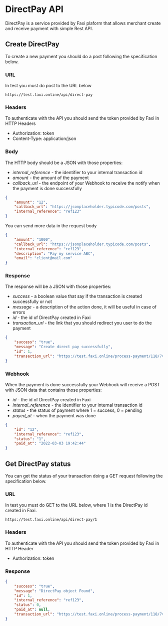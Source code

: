 # DirectPay API
DirectPay is a service provided by Faxi plaform that allows merchant
create and receive payment with simple Rest API.

## Create DirectPay
To create a new payment you should do a post following the specification below.

### URL
In test you must do post to the URL below
```
https://test.faxi.online/api/direct-pay
```

### Headers
To authenticate with the API you should send
the token provided by Faxi in HTTP Headers
- Authorization: token
- Content-Type: application/json

### Body
The HTTP body should be a JSON with those properties:
- *internal_reference* - the identifier to your internal transaction id
- *amount* - the amount of the payment
- *callback_url* - the endpoint of your Webhook to receive the notify
when the payment is done successfully
```json
{
	"amount": "12",
	"callback_url": "https://jsonplaceholder.typicode.com/posts",
	"internal_reference": "ref123"
}
```
You can send more data in the request body
```json
{
    "amount": "1000",
    "callback_url": "https://jsonplaceholder.typicode.com/posts",
    "internal_reference": "ref123",
    "description": "Pay my service ABC",
    "email": "client@mail.com"
}
```

### Response
The response will be a JSON with those properties:
- *success* - a boolean value that say if the transaction is created successfully or not
- *message* - a description of the action done, it will be useful in case of errors
- *id* - the id of DirectPay created in Faxi
- *transaction_url* - the link that you should redirect you user to do the payment
```json
{
    "success": "true",
    "message": "Create direct pay successfully",
    "id": 1,
    "transaction_url": "https://test.faxi.online/process-payment/118/7vG9KH3ZA8ENQT01"
}
```

### Webhook
When the payment is done successfully your Webhook
will receive a POST with JSON data that contains those properties:
- *id* - the id of DirectPay created in Faxi
- *internal_reference* - the identifier to your internal transaction id
- *status* - the status of payment where 1 = success, 0 = pending
- *payed_at* - when the payment was done
```json
{
	"id": "12",
	"internal_reference": "ref123",
	"status": "1",
	"paid_at": "2022-03-03 19:42:44"
}
```

## Get DirectPay status
You can get the status of your transaction doing a GET request following the specification below.

### URL
In test you must do GET to the URL below,
where 1 is the DirectPay id created in Faxi.
```
https://test.faxi.online/api/direct-pay/1
```

### Headers
To authenticate with the API you should send
the token provided by Faxi in HTTP Header
- Authorization: token

### Response
```json
{
    "success": "true",
    "message": "DirectPay object Found",
    "id": 1,
    "internal_reference": "ref123",
    "status": 0,
    "paid_at": null,
    "transaction_url": "https://test.faxi.online/process-payment/118/7vG9KH3ZA8ENQT01"
}
```
